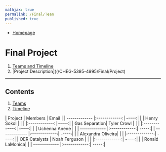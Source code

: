 ```yaml
---
mathjax: true
permalink: /Final/Team
published: true
---
```

* [Homepage](CHEG-5395-4995/)
# Final Project #
1. [Teams and Timeline](/CHEG-5395-4995/Final/Team)
2. [Project Description]((/CHEG-5395-4995/Final/Project)

____

## Contents
1. [Teams](#team)
2. [Timeline](#time)

<a name='team'></a>
| Project       | Members       | Email |
| ------------- |:-------------:| -----:|
|               | Henry Sokol   |       |
|               |:-------------:| -----:|
| Gas Separation| Tyler Crowl   |       |
|               |:-------------:| -----:|
|               | Uchenna Anene |       |
| ------------- |:-------------:| -----:|
| ------------- |:-------------:| -----:|
|               | Alexandra Oliveira|       |
|               |:-------------:| -----:|
| OER Catalysts | Noah Ferguson |       |
|               |:-------------:| -----:|
|               | Ronald LaMonica|       |
| ------------- |:-------------:| -----:|
